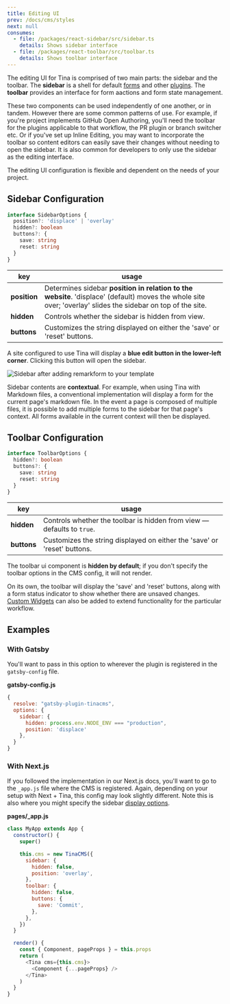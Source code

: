 ```yaml
---
title: Editing UI
prev: /docs/cms/styles
next: null
consumes:
  - file: /packages/react-sidebar/src/sidebar.ts
    details: Shows sidebar interface
  - file: /packages/react-toolbar/src/toolbar.ts
    details: Shows toolbar interface
---
```

The editing UI for Tina is comprised of two main parts: the sidebar and the toolbar. The **sidebar** is a shell for default [forms](/docs/forms) and other [plugins](/docs/plugins). The **toolbar** provides an interface for form aactions and form state management.

These two components can be used independently of one another, or in tandem. However there are some common patterns of use. For example, if you're project implements GitHub Open Authoring, you'll need the toolbar for the plugins applicable to that workflow, the PR plugin or branch switcher etc. Or if you've set up Inline Editing, you may want to incorporate the toolbar so content editors can easily save their changes without needing to open the sidebar. It is also common for developers to only use the sidebar as the editing interface.

The editing UI configuration is flexible and dependent on the needs of your project.

## Sidebar Configuration

```ts
interface SidebarOptions {
  position?: 'displace' | 'overlay'
  hidden?: boolean
  buttons?: {
    save: string
    reset: string
  }
}
```

| key | usage |
| --- | --- |
| **position** | Determines sidebar **position in relation to the website**. 'displace' (default) moves the whole site over; 'overlay' slides the sidebar on top of the site. |
| **hidden** | Controls whether the sidebar is hidden from view. |
| **buttons** | Customizes the string displayed on either the 'save' or 'reset' buttons. |

A site configured to use Tina will display a **blue edit button in the lower-left corner**. Clicking this button will open the sidebar.

![Sidebar after adding remarkform to your template](/img/tina-sidebar-remarkform-gatsby-london.gif)

Sidebar contents are **contextual**. For example, when using Tina with Markdown files, a conventional implementation will display a form for the current page's markdown file. In the event a page is composed of multiple files, it is possible to add multiple forms to the sidebar for that page's context. All forms available in the current context will then be displayed.

<!-- TODO: add toolbar photo here -->

## Toolbar Configuration

```ts
interface ToolbarOptions {
  hidden?: boolean
  buttons?: {
    save: string
    reset: string
  }
}
```

| key | usage |
| --- | --- |
| **hidden** | Controls whether the toolbar is hidden from view — defaults to `true`. |
| **buttons** | Customizes the string displayed on either the 'save' or 'reset' buttons. |

The toolbar ui component is **hidden by default**; if you don't specify the toolbar options in the CMS config, it will not render.

On its own, the toolbar will display the 'save' and 'reset' buttons, along with a form status indicator to show whether there are unsaved changes. [Custom Widgets](/guides/nextjs/github-open-authoring/toolbar-plugins) can also be added to extend functionality for the particular workflow.

## Examples

### With Gatsby

You'll want to pass in this option to wherever the plugin is registered in the `gatsby-config` file.

**gatsby-config.js**

```javascript
{
  resolve: "gatsby-plugin-tinacms",
  options: {
    sidebar: {
      hidden: process.env.NODE_ENV === "production",
      position: 'displace'
    },
  }
}
```

### With Next.js

If you followed the implementation in our Next.js docs, you'll want to go to the `_app.js` file where the CMS is registered. Again, depending on your setup with Next + Tina, this config may look slightly different. Note this is also where you might specify the sidebar [display options](https://tinacms.org/docs/concepts/sidebar#sidebar-style).

**pages/_app.js**

```javascript
class MyApp extends App {
  constructor() {
    super()

    this.cms = new TinaCMS({
      sidebar: {
        hidden: false,
        position: 'overlay',
      },
      toolbar: {
        hidden: false,
        buttons: {
          save: 'Commit',
        },
      },
    })
  }

  render() {
    const { Component, pageProps } = this.props
    return (
      <Tina cms={this.cms}>
        <Component {...pageProps} />
      </Tina>
    )
  }
}
```